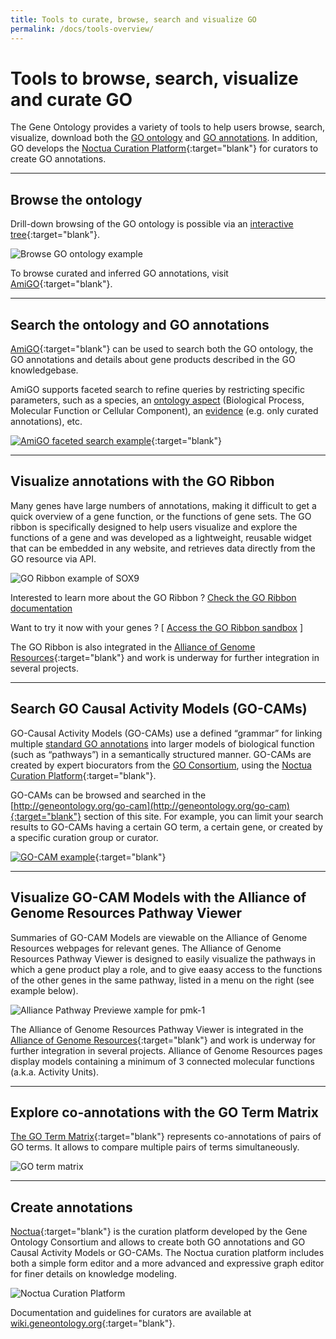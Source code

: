 ```yaml
---
title: Tools to curate, browse, search and visualize GO
permalink: /docs/tools-overview/
---
```


# Tools to browse, search, visualize and curate GO

The Gene Ontology provides a variety of tools to help users browse, search, visualize, download both the [GO ontology](/docs/ontology-documentation/) and [GO annotations](/docs/go-annotations/). In addition, GO develops the [Noctua Curation Platform](http://noctua.geneontology.org){:target="blank"} for curators to create GO annotations.


---

## Browse the ontology

Drill-down browsing of the GO ontology is possible via an [interactive tree](http://amigo.geneontology.org/amigo/dd_browse){:target="blank"}.

![Browse GO ontology example](/assets/ontology-browse-tree.jpg)

To browse curated and inferred GO annotations, visit [AmiGO](http://amigo.geneontology.org/amigo/search/annotation){:target="blank"}.

---

## Search the ontology and GO annotations

[AmiGO](http://amigo.geneontology.org/){:target="blank"} can be used to search both the GO ontology, the GO annotations and details about gene products described in the GO knowledgebase.

AmiGO supports faceted search to refine queries by restricting specific parameters, such as a species, an [ontology aspect](/docs/ontology-documentation/) (Biological Process, Molecular Function or Cellular Component), an [evidence](/docs/guide-go-evidence-codes/) (e.g. only curated annotations), etc.

[![AmiGO faceted search example](/assets/amigo-faceted-search.jpg)](http://amigo.geneontology.org/amigo/search/annotation){:target="blank"}

---

## Visualize annotations with the GO Ribbon
Many genes have large numbers of annotations, making it difficult to get a quick overview of a gene function, or the functions of gene sets. The GO ribbon is specifically designed to help users visualize and explore the functions of a gene and was developed as a lightweight, reusable widget that can be embedded in any website, and retrieves data directly from the GO resource via API.
 
![GO Ribbon example of SOX9](/assets/Ribbon-sox9-example.jpg)

Interested to learn more about the GO Ribbon ? [Check the GO Ribbon documentation](/docs/ribbon.html)

Want to try it now with your genes ? [ [Access the GO Ribbon sandbox](/ribbon.html) ]

The GO Ribbon is also integrated in the [Alliance of Genome Resources](https://www.alliancegenome.org/gene/RGD:620474#function---go-annotations){:target="blank"} and work is underway for further integration in several projects.

---

## Search GO Causal Activity Models (GO-CAMs)

GO-Causal Activity Models (GO-CAMs) use a defined “grammar” for linking multiple [standard GO annotations](/docs/go-annotations/) into larger models of biological function (such as “pathways”) in a semantically structured manner. GO-CAMs are created by expert biocurators from the [GO Consortium](/docs/annotation-contributors/), using the [Noctua Curation Platform](http://noctua.geneontology.org){:target="blank"}.

GO-CAMs can be browsed and searched in the [http://geneontology.org/go-cam](http://geneontology.org/go-cam){:target="blank"} section of this site. For example, you can limit your search results to GO-CAMs having a certain GO term, a certain gene, or created by a specific curation group or curator.

[![GO-CAM example](/assets/GO-CAM-site-illustration.jpg)](https://geneontology.cloud/browse){:target="blank"}

---

## Visualize GO-CAM Models with the Alliance of Genome Resources Pathway Viewer 
Summaries of GO-CAM Models are viewable on the Alliance of Genome Resources webpages for relevant genes. The Alliance of Genome Resources Pathway Viewer is designed to easily visualize the pathways in which a gene product play a role, and to give eaasy access to the functions of the other genes in the same pathway, listed in a menu on the right (see example below).

![Alliance Pathway Previewe xample for pmk-1](/assets/pmk-1_alliance_pathway_preview.png)


The Alliance of Genome Resources Pathway Viewer is integrated in the [Alliance of Genome Resources](https://www.alliancegenome.org/gene/RGD:620474#function---go-annotations){:target="blank"} and work is underway for further integration in several projects. Alliance of Genome Resources pages display models containing a minimum of 3 connected molecular functions (a.k.a. Activity Units). 

---

## Explore co-annotations with the GO Term Matrix
[The GO Term Matrix](http://amigo.geneontology.org/matrix){:target="blank"} represents co-annotations of pairs of GO terms. It allows to compare multiple pairs of terms simultaneously.

![GO term matrix](/assets/go-term-matrix.jpg)


---

## Create annotations

[Noctua](http://noctua.geneontology.org/){:target="blank"} is the curation platform developed by the Gene Ontology Consortium and allows to create both GO annotations and GO Causal Activity Models or GO-CAMs. The Noctua curation platform includes both a simple form editor and a more advanced and expressive graph editor for finer details on knowledge modeling.

![Noctua Curation Platform](/assets/NoctuaPlatform.jpg)

Documentation and guidelines for curators are available at [wiki.geneontology.org](http://wiki.geneontology.org/index.php/Noctua){:target="blank"}.

